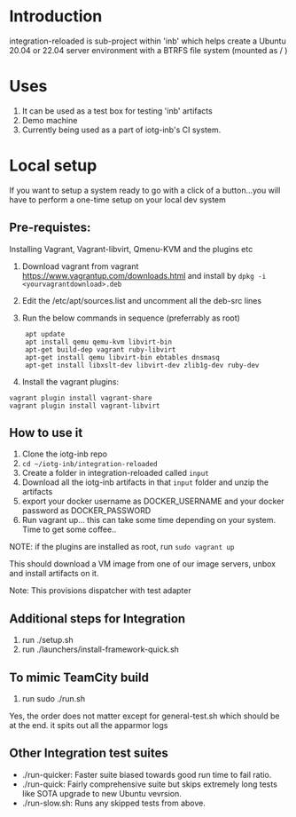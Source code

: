 # Introduction

integration-reloaded is sub-project within 'inb' which helps create a Ubuntu 20.04 or 22.04 server environment 
with a BTRFS file system (mounted as / )

# Uses

1. It can be used as a test box for testing 'inb' artifacts
2. Demo machine
3. Currently being used as a part of iotg-inb's CI system.

# Local setup

If you want to setup a system ready to go with a click of a button...you will have to perform a one-time setup 
on your local dev system

## Pre-requistes:
Installing Vagrant, Vagrant-libvirt, Qmenu-KVM and the plugins etc

1. Download vagrant from vagrant https://www.vagrantup.com/downloads.html and
  install by `dpkg -i <yourvagrantdownload>.deb`

2. Edit the /etc/apt/sources.list and uncomment all the deb-src lines

3. Run the below commands in sequence (preferrably as root)
``` 
    apt update
    apt install qemu qemu-kvm libvirt-bin
    apt-get build-dep vagrant ruby-libvirt
    apt-get install qemu libvirt-bin ebtables dnsmasq
    apt-get install libxslt-dev libvirt-dev zlib1g-dev ruby-dev
```

4. Install the vagrant plugins:
```
vagrant plugin install vagrant-share
vagrant plugin install vagrant-libvirt
```

## How to use it
1. Clone the iotg-inb repo
2. `cd ~/iotg-inb/integration-reloaded`
3. Create a folder in integration-reloaded called `input`
4. Download all the iotg-inb artifacts in that `input` folder and unzip the artifacts 
5. export your docker username as DOCKER_USERNAME and your docker password as DOCKER_PASSWORD
6. Run vagrant up... this can take some time depending on your system. Time to get some coffee..

NOTE: if the plugins are installed as root, run `sudo vagrant up`

This should download a VM image from one of our image servers, unbox and install artifacts on it.

Note: This provisions dispatcher with test adapter

## Additional steps for Integration
1. run ./setup.sh
2. run ./launchers/install-framework-quick.sh


## To mimic TeamCity build
1. run sudo ./run.sh

Yes, the order does not matter except for general-test.sh which should be at the end. it spits out all the apparmor logs

## Other Integration test suites

* ./run-quicker: Faster suite biased towards good run time to fail ratio.
* ./run-quick: Fairly comprehensive suite but skips extremely long tests like SOTA upgrade to new Ubuntu vevrsion.
* ./run-slow.sh: Runs any skipped tests from above.

